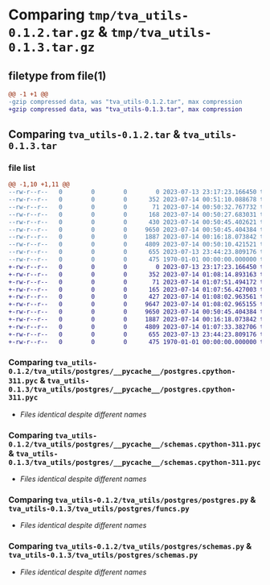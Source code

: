 # Comparing `tmp/tva_utils-0.1.2.tar.gz` & `tmp/tva_utils-0.1.3.tar.gz`

## filetype from file(1)

```diff
@@ -1 +1 @@
-gzip compressed data, was "tva_utils-0.1.2.tar", max compression
+gzip compressed data, was "tva_utils-0.1.3.tar", max compression
```

## Comparing `tva_utils-0.1.2.tar` & `tva_utils-0.1.3.tar`

### file list

```diff
@@ -1,10 +1,11 @@
--rw-r--r--   0        0        0        0 2023-07-13 23:17:23.166450 tva_utils-0.1.2/README.md
--rw-r--r--   0        0        0      352 2023-07-14 00:51:10.088678 tva_utils-0.1.2/pyproject.toml
--rw-r--r--   0        0        0       71 2023-07-14 00:50:32.767732 tva_utils-0.1.2/tva_utils/__init__.py
--rw-r--r--   0        0        0      168 2023-07-14 00:50:27.683031 tva_utils-0.1.2/tva_utils/postgres/__init__.py
--rw-r--r--   0        0        0      430 2023-07-14 00:50:45.402621 tva_utils-0.1.2/tva_utils/postgres/__pycache__/__init__.cpython-311.pyc
--rw-r--r--   0        0        0     9650 2023-07-14 00:50:45.404384 tva_utils-0.1.2/tva_utils/postgres/__pycache__/postgres.cpython-311.pyc
--rw-r--r--   0        0        0     1887 2023-07-14 00:16:18.073842 tva_utils-0.1.2/tva_utils/postgres/__pycache__/schemas.cpython-311.pyc
--rw-r--r--   0        0        0     4809 2023-07-14 00:50:10.421521 tva_utils-0.1.2/tva_utils/postgres/postgres.py
--rw-r--r--   0        0        0      655 2023-07-13 23:44:23.809176 tva_utils-0.1.2/tva_utils/postgres/schemas.py
--rw-r--r--   0        0        0      475 1970-01-01 00:00:00.000000 tva_utils-0.1.2/PKG-INFO
+-rw-r--r--   0        0        0        0 2023-07-13 23:17:23.166450 tva_utils-0.1.3/README.md
+-rw-r--r--   0        0        0      352 2023-07-14 01:08:14.893163 tva_utils-0.1.3/pyproject.toml
+-rw-r--r--   0        0        0       71 2023-07-14 01:07:51.494172 tva_utils-0.1.3/tva_utils/__init__.py
+-rw-r--r--   0        0        0      165 2023-07-14 01:07:56.427003 tva_utils-0.1.3/tva_utils/postgres/__init__.py
+-rw-r--r--   0        0        0      427 2023-07-14 01:08:02.963561 tva_utils-0.1.3/tva_utils/postgres/__pycache__/__init__.cpython-311.pyc
+-rw-r--r--   0        0        0     9647 2023-07-14 01:08:02.965155 tva_utils-0.1.3/tva_utils/postgres/__pycache__/funcs.cpython-311.pyc
+-rw-r--r--   0        0        0     9650 2023-07-14 00:50:45.404384 tva_utils-0.1.3/tva_utils/postgres/__pycache__/postgres.cpython-311.pyc
+-rw-r--r--   0        0        0     1887 2023-07-14 00:16:18.073842 tva_utils-0.1.3/tva_utils/postgres/__pycache__/schemas.cpython-311.pyc
+-rw-r--r--   0        0        0     4809 2023-07-14 01:07:33.382706 tva_utils-0.1.3/tva_utils/postgres/funcs.py
+-rw-r--r--   0        0        0      655 2023-07-13 23:44:23.809176 tva_utils-0.1.3/tva_utils/postgres/schemas.py
+-rw-r--r--   0        0        0      475 1970-01-01 00:00:00.000000 tva_utils-0.1.3/PKG-INFO
```

### Comparing `tva_utils-0.1.2/tva_utils/postgres/__pycache__/postgres.cpython-311.pyc` & `tva_utils-0.1.3/tva_utils/postgres/__pycache__/postgres.cpython-311.pyc`

 * *Files identical despite different names*

### Comparing `tva_utils-0.1.2/tva_utils/postgres/__pycache__/schemas.cpython-311.pyc` & `tva_utils-0.1.3/tva_utils/postgres/__pycache__/schemas.cpython-311.pyc`

 * *Files identical despite different names*

### Comparing `tva_utils-0.1.2/tva_utils/postgres/postgres.py` & `tva_utils-0.1.3/tva_utils/postgres/funcs.py`

 * *Files identical despite different names*

### Comparing `tva_utils-0.1.2/tva_utils/postgres/schemas.py` & `tva_utils-0.1.3/tva_utils/postgres/schemas.py`

 * *Files identical despite different names*

